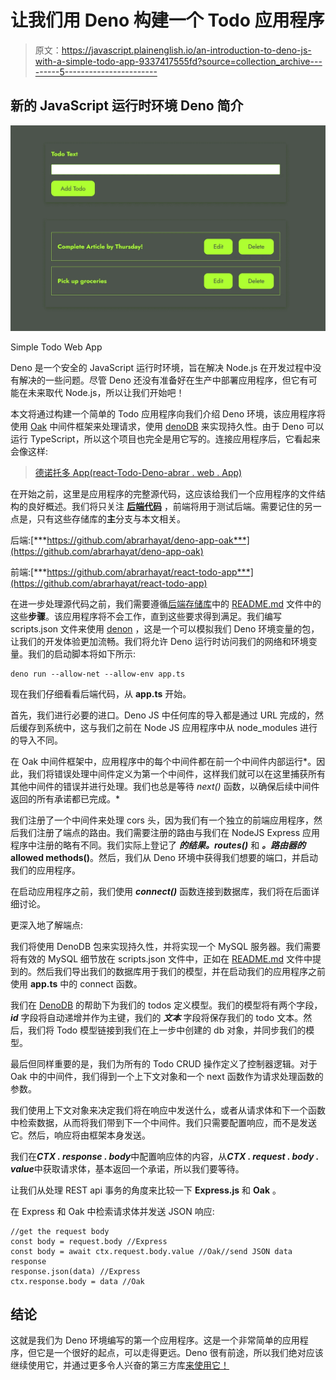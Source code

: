 # 让我们用 Deno 构建一个 Todo 应用程序

> 原文：<https://javascript.plainenglish.io/an-introduction-to-deno-js-with-a-simple-todo-app-9337417555fd?source=collection_archive---------5----------------------->

## 新的 JavaScript 运行时环境 Deno 简介

![](img/873064d4ecb8fecd78f030a6ffaee5da.png)

Simple Todo Web App

Deno 是一个安全的 JavaScript 运行时环境，旨在解决 Node.js 在开发过程中没有解决的一些问题。尽管 Deno 还没有准备好在生产中部署应用程序，但它有可能在未来取代 Node.js，所以让我们开始吧！

本文将通过构建一个简单的 Todo 应用程序向我们介绍 Deno 环境，该应用程序将使用 [Oak](https://oakserver.github.io/oak/) 中间件框架来处理请求，使用 [denoDB](https://eveningkid.com/denodb-docs/) 来实现持久性。由于 Deno 可以运行 TypeScript，所以这个项目也完全是用它写的。连接应用程序后，它看起来会像这样:

> [德诺托多 App(react-Todo-Deno-abrar . web . App)](https://react-todo-deno-abrar.web.app/)

在开始之前，这里是应用程序的完整源代码，这应该给我们一个应用程序的文件结构的良好概述。我们将只关注 [**后端代码**](https://github.com/abrarhayat/deno-app-oak) ，前端将用于测试后端。需要记住的另一点是，只有这些存储库的**主**分支与本文相关。

后端:[***https://github.com/abrarhayat/deno-app-oak***](https://github.com/abrarhayat/deno-app-oak)

前端:[***https://github.com/abrarhayat/react-todo-app***](https://github.com/abrarhayat/react-todo-app)

在进一步处理源代码之前，我们需要遵循[后端存储库](https://github.com/abrarhayat/deno-app-oak)中的 [README.md](https://github.com/abrarhayat/deno-app-oak/blob/master/README.md) 文件中的这些**步骤**。该应用程序将不会工作，直到这些要求得到满足。我们编写 scripts.json 文件来使用 [denon](https://deno.land/x/denon@2.4.7) ，这是一个可以模拟我们 Deno 环境变量的包，让我们的开发体验更加流畅。我们将允许 Deno 运行时访问我们的网络和环境变量。我们的启动脚本将如下所示:

```
deno run --allow-net --allow-env app.ts
```

现在我们仔细看看后端代码，从 **app.ts** 开始。

首先，我们进行必要的进口。Deno JS 中任何库的导入都是通过 URL 完成的，然后缓存到系统中，这与我们之前在 Node JS 应用程序中从 node_modules 进行的导入不同。

在 Oak 中间件框架中，应用程序中的每个中间件都在前一个中间件内部运行*。因此，我们将错误处理中间件定义为第一个中间件，这样我们就可以在这里捕获所有其他中间件的错误并进行处理。我们也总是等待 *next()* 函数，以确保后续中间件返回的所有承诺都已完成。*

我们注册了一个中间件来处理 cors 头，因为我们有一个独立的前端应用程序，然后我们注册了端点的路由。我们需要注册的路由与我们在 NodeJS Express 应用程序中注册的略有不同。我们实际上登记了 ***的结果。routes()*** 和 ***。路由器的*allowed methods()**。然后，我们从 Deno 环境中获得我们想要的端口，并启动我们的应用程序。

在启动应用程序之前，我们使用 ***connect()*** 函数连接到数据库，我们将在后面详细讨论。

更深入地了解端点:

我们将使用 DenoDB 包来实现持久性，并将实现一个 MySQL 服务器。我们需要将有效的 MySQL 细节放在 scripts.json 文件中，正如在 [README.md](https://github.com/abrarhayat/deno-app-oak/blob/master/README.md) 文件中提到的。然后我们导出我们的数据库用于我们的模型，并在启动我们的应用程序之前使用 **app.ts** 中的 connect 函数。

我们在 [DenoDB](https://eveningkid.com/denodb-docs/docs/guides/create-models) 的帮助下为我们的 todos 定义模型。我们的模型将有两个字段， ***id*** 字段将自动递增并作为主键，我们的 ***文本*** 字段将保存我们的 todo 文本。然后，我们将 Todo 模型链接到我们在上一步中创建的 db 对象，并同步我们的模型。

最后但同样重要的是，我们为所有的 Todo CRUD 操作定义了控制器逻辑。对于 Oak 中的中间件，我们得到一个上下文对象和一个 next 函数作为请求处理函数的参数。

我们使用上下文对象来决定我们将在响应中发送什么，或者从请求体和下一个函数中检索数据，从而将我们带到下一个中间件。我们只需要配置响应，而不是发送它。然后，响应将由框架本身发送。

我们在***CTX . response . body***中配置响应体的内容，从***CTX . request . body . value***中获取请求体，基本返回一个承诺，所以我们要等待。

让我们从处理 REST api 事务的角度来比较一下 **Express.js** 和 **Oak** 。

在 Express 和 Oak 中检索请求体并发送 JSON 响应:

```
//get the request body
const body = request.body //Express
const body = await ctx.request.body.value //Oak//send JSON data response
response.json(data) //Express
ctx.response.body = data //Oak
```

## 结论

这就是我们为 Deno 环境编写的第一个应用程序。这是一个非常简单的应用程序，但它是一个很好的起点，可以走得更远。Deno 很有前途，所以我们绝对应该继续使用它，并通过更多令人兴奋的第三方库[来使用它！](https://deno.land/x)
